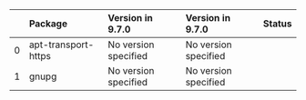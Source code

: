 <!-- markdown-link-check-disable -->

|    | Package             | Version in 9.7.0     | Version in 9.7.0     | Status   |
|---:|:--------------------|:---------------------|:---------------------|:---------|
|  0 | apt-transport-https | No version specified | No version specified |          |
|  1 | gnupg               | No version specified | No version specified |          |